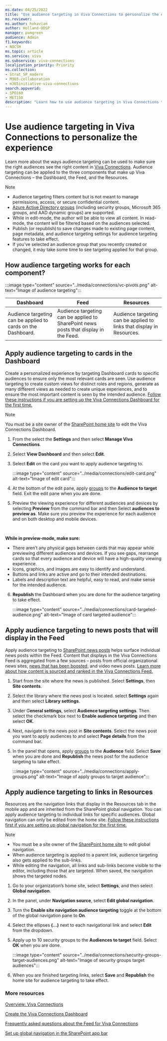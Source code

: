 ```yaml
---
ms.date: 04/25/2022
title: "Use audience targeting in Viva Connections to personalize the experience"
ms.reviewer: 
ms.author: hokavian
author: Holland-ODSP
manager: pamgreen
audience: Admin
f1.keywords:
- NOCSH
ms.topic: article
ms.service: viva
ms.subservice: viva-connections
localization_priority: Priority
ms.collection:  
- Strat_SP_modern
- M365-collaboration
- m365initiative-viva-connections
search.appverid:
- SPO160
- MET150
description: "Learn how to use audience targeting in Viva Connections to personalize the experience"
---
```


# Use audience targeting in Viva Connections to personalize the experience

Learn more about the ways audience targeting can be used to make sure the right audiences see the right content in [Viva Connections](viva-connections-overview.md). Audience targeting can be applied to the three components that make up Viva Connections – the Dashboard, the Feed, and the Resources.

> [!NOTE]
>
> - Audience targeting filters content but is not meant to manage permissions, access, or secure confidential content.
> - [Azure Active Directory groups](/microsoft-365/community/all-about-groups) (including security groups, Microsoft 365 groups, and AAD dynamic groups) are supported.
> - While in edit-mode, the author will be able to view all content. In read-mode, the content will be filtered based on the audiences selected.  
> - Publish (or republish) to save changes made to existing page content, page metadata, and audience targeting settings for audience targeting features to take effect.  
> - If you've selected an audience group that you recently created or changed, it may take some time to see targeting applied for that group.

## How audience targeting works for each component?

:::image type="content" source="../media/connections/vc-pivots.png" alt-text="Image of audience targeting":::

|Dashboard   |Feed  |Resources   |
|---------|---------|---------|
|Audience targeting can be applied to cards on the Dashboard.       |  Audience targeting can be applied to SharePoint news posts that display in the Feed.         |   Audience targeting can be applied to links that display in Resources.      |

## Apply audience targeting to cards in the Dashboard

Create a personalized experience by targeting Dashboard cards to specific audiences to ensure only the most relevant cards are seen. Use audience targeting to create custom views for distinct roles and regions, generate as many different views as needed to create unique experiences, and to ensure the most important content is seen by the intended audience. [Follow these instructions if you are setting up the Viva Connections Dashboard for the first time.](create-dashboard.md)

> [!NOTE]
> You must be a site owner of the [SharePoint home site](/sharepoint/home-site) to edit the Viva Connections Dashboard.

1. From the select the **Settings** and then select **Manage Viva Connections**.
2. Select **View Dashboard** and then select **Edit**.
3. Select **Edit** on the card you want to apply audience targeting to.

    :::image type="content" source="../media/connections/edit-card.png" alt-text="Image of edit card":::

4. At the bottom of the edit pane, apply [groups](/microsoft-365/community/all-about-groups) to the **Audience to target** field. Exit the edit pane when you are done.
5. Preview the viewing experience for different audiences and devices by selecting **Preview** from the command bar and then Select **audiences to preview as**. Make sure you preview the experience for each audience and on both desktop and mobile devices. 
<br>

   **While in preview-mode, make sure:** 

   - There aren’t any physical gaps between cards that may appear while previewing different audiences and devices. If you see gaps, rearrange cards so that every audience and device will have a high-quality viewing experience. 
   - Icons, graphics, and images are easy to identify and understand. 
   - Buttons and links are active and go to their intended destinations. 
   - Labels and description text are helpful, easy to read, and make sense for the intended audience. 


6. **Republish** the Dashboard when you are done for the audience targeting to take effect.

    :::image type="content" source="../media/connections/card-targeted-audience.png" alt-text="Image of card targeted audience":::

## Apply audience targeting to news posts that will display in the Feed  

Apply audience targeting to [SharePoint news posts](https://support.microsoft.com/en-us/office/create-and-share-news-on-your-sharepoint-sites-495f8f1a-3bef-4045-b33a-55e5abe7aed7) helps surface individual news posts within the Feed. Content that displays in the Viva Connections Feed is aggregated from a few sources – posts from official organizational news sites, [news that has been boosted,](https://support.microsoft.com/en-us/office/boost-sharepoint-news-from-organization-news-sites-46ad8dc5-8f3b-4d81-853d-8bbbdd0f9c83#:~:text=%20%20%201%20On%20your%20organization%20news,the%20order%20in%20which%20they%20should...%20More%20) and video news posts. [Learn more about how content is sourced and ranked in the Viva Connections Feed.](faqs-viva-connections-feed.md)

1. Start from the site where the news is published. Select **Settings**, then **Site contents**.

2. Select the library where the news post is located. select **Settings** again and then select **Library settings**.

3. Under G**eneral settings**, select **Audience targeting settings**. Then select the checkmark box next to **Enable audience targeting** and then select **OK**.

4. Next, navigate to the news post in **Site contents**. Select the news post you want to apply audiences to and select **Page details** from the command bar.  

5. In the panel that opens, apply [groups](/microsoft-365/community/all-about-groups) to the **Audience** field. Select **Save** when you are done and **Republish** the news post for the audience targeting to take effect.

    :::image type="content" source="../media/connections/apply-groups.png" alt-text="Image of apply groups to target audience":::

## Apply audience targeting to links in Resources  

Resources are the navigation links that display in the Resources tab in the mobile app and are inherited from the SharePoint global navigation. You can apply audience targeting to individual links for specific audiences. Global navigation can only be edited from the home site. [Follow these instructions first if you are setting up global navigation for the first time.](sharepoint-app-bar.md)  

> [!NOTE]
>
> - You must be a site owner of the [SharePoint home site](/sharepoint/home-site) to edit global navigation.
> - When audience targeting is applied to a parent link, audience targeting also gets applied to the sub-links.  
> - While editing the navigation, all links and sub-links become visible to the editor, including those that are targeted. When saved, the navigation shows the targeted nodes.

1. Go to your organization’s home site, select **Settings**, and then select **Global navigation**.

2. In the panel, under **Navigation source**, select **Edit global navigation**.  

3. Turn the **Enable site navigation audience targeting** toggle at the bottom of the global navigation pane to **On**.

4. Select the ellipses **(…)** next to each navigational link and select **Edit** from the dropdown.  

5. Apply up to 10 security groups to the **Audiences to target** field. Select **OK** when you are done.  

    :::image type="content" source="../media/connections/security-groups-target-audiences.png" alt-text="Image of security groups target audiences":::

6. When you are finished targeting links, select **Save** and **Republish** the home site for audience targeting to take effect.

### More resources

[Overview: Viva Connections](viva-connections-overview.md)

[Create the Viva Connections Dashboard](create-dashboard.md)  

[Frequently asked questions about the Feed for Viva Connections](faqs-viva-connections-feed.md)

[Set up global navigation in the SharePoint app bar](sharepoint-app-bar.md)  


